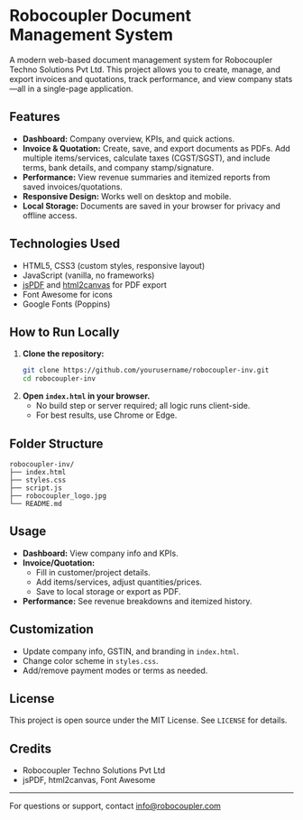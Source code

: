 # Robocoupler Document Management System

A modern web-based document management system for Robocoupler Techno Solutions Pvt Ltd. This project allows you to create, manage, and export invoices and quotations, track performance, and view company stats—all in a single-page application.

## Features

- **Dashboard:** Company overview, KPIs, and quick actions.
- **Invoice & Quotation:** Create, save, and export documents as PDFs. Add multiple items/services, calculate taxes (CGST/SGST), and include terms, bank details, and company stamp/signature.
- **Performance:** View revenue summaries and itemized reports from saved invoices/quotations.
- **Responsive Design:** Works well on desktop and mobile.
- **Local Storage:** Documents are saved in your browser for privacy and offline access.

## Technologies Used

- HTML5, CSS3 (custom styles, responsive layout)
- JavaScript (vanilla, no frameworks)
- [jsPDF](https://github.com/parallax/jsPDF) and [html2canvas](https://github.com/niklasvh/html2canvas) for PDF export
- Font Awesome for icons
- Google Fonts (Poppins)

## How to Run Locally

1. **Clone the repository:**
   ```sh
   git clone https://github.com/yourusername/robocoupler-inv.git
   cd robocoupler-inv
   ```
2. **Open `index.html` in your browser.**
   - No build step or server required; all logic runs client-side.
   - For best results, use Chrome or Edge.

## Folder Structure

```
robocoupler-inv/
├── index.html
├── styles.css
├── script.js
├── robocoupler_logo.jpg
└── README.md
```

## Usage

- **Dashboard:** View company info and KPIs.
- **Invoice/Quotation:**
  - Fill in customer/project details.
  - Add items/services, adjust quantities/prices.
  - Save to local storage or export as PDF.
- **Performance:** See revenue breakdowns and itemized history.

## Customization

- Update company info, GSTIN, and branding in `index.html`.
- Change color scheme in `styles.css`.
- Add/remove payment modes or terms as needed.

## License

This project is open source under the MIT License. See `LICENSE` for details.

## Credits

- Robocoupler Techno Solutions Pvt Ltd
- jsPDF, html2canvas, Font Awesome

---

For questions or support, contact info@robocoupler.com
